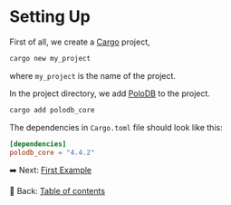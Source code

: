 # Setting Up

First of all, we create a [Cargo](https://doc.rust-lang.org/cargo/index.html) project,

```sh
cargo new my_project
```

where `my_project` is the name of the project.

In the project directory, we add [PoloDB](https://github.com/PoloDB/PoloDB) to the project.

```sh
cargo add polodb_core
```

The dependencies in `Cargo.toml` file should look like this:

```toml
[dependencies]
polodb_core = "4.4.2"
```

:arrow_right:  Next: [First Example](./first_example.md)

:blue_book: Back: [Table of contents](./../README.md)
